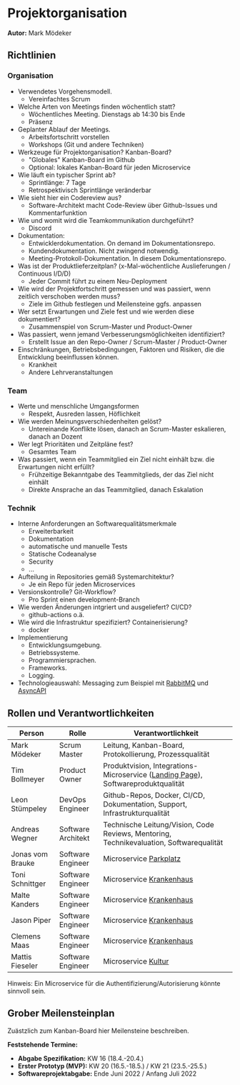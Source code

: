 # Projektorganisation

**Autor:** Mark Mödeker

## Richtlinien

### Organisation

- Verwendetes Vorgehensmodell.
  - Vereinfachtes Scrum
- Welche Arten von Meetings finden wöchentlich statt?
  - Wöchentliches Meeting. Dienstags ab 14:30 bis Ende
  - Präsenz
- Geplanter Ablauf der Meetings.
  - Arbeitsfortschritt vorstellen
  - Workshops (Git und andere Techniken)
- Werkzeuge für Projektorganisation? Kanban-Board?
  - "Globales" Kanban-Board im Github
  - Optional: lokales Kanban-Board für jeden Microservice
- Wie läuft ein typischer Sprint ab?
  - Sprintlänge: 7 Tage
  - Retrospektivisch Sprintlänge veränderbar
- Wie sieht hier ein Codereview aus?
  - Software-Architekt macht Code-Review über Github-Issues und Kommentarfunktion
- Wie und womit wird die Teamkommunikation durchgeführt?
  - Discord
- Dokumentation:
  - Entwicklerdokumentation. On demand im Dokumentationsrepo.
  - Kundendokumentation. Nicht zwingend notwendig.
  - Meeting-Protokoll-Dokumentation. In diesem Dokumentationsrepo.
- Was ist der Produktlieferzeitplan? (x-Mal-wöchentliche Auslieferungen / Continuous I/D/D)
  - Jeder Commit führt zu einem Neu-Deployment
- Wie wird der Projektfortschritt gemessen und was passiert, wenn zeitlich verschoben werden muss?
  - Ziele im Github festlegen und Meilensteine ggfs. anpassen
- Wer setzt Erwartungen und Ziele fest und wie werden diese dokumentiert?
  - Zusammenspiel von Scrum-Master und Product-Owner
- Was passiert, wenn jemand Verbesserungsmöglichkeiten identifiziert?
  - Erstellt Issue an den Repo-Owner / Scrum-Master / Product-Owner
- Einschränkungen, Betriebsbedingungen, Faktoren und Risiken, die die Entwicklung beeinflussen können.
  - Krankheit
  - Andere Lehrveranstaltungen

### Team

- Werte und menschliche Umgangsformen
  - Respekt, Ausreden lassen, Höflichkeit
- Wie werden Meinungsverschiedenheiten gelöst?
  - Untereinande Konflikte lösen, danach an Scrum-Master eskalieren, danach an Dozent
- Wer legt Prioritäten und Zeitpläne fest?
  - Gesamtes Team
- Was passiert, wenn ein Teammitglied ein Ziel nicht einhält bzw. die Erwartungen nicht erfüllt?
  - Frühzeitige Bekanntgabe des Teammitglieds, der das Ziel nicht einhält
  - Direkte Ansprache an das Teammitglied, danach Eskalation

### Technik

- Interne Anforderungen an Softwarequalitätsmerkmale 
  - Erweiterbarkeit
  - Dokumentation
  - automatische und manuelle Tests
  - Statische Codeanalyse
  - Security
  - ...
- Aufteilung in Repositories gemäß Systemarchitektur?
  - Je ein Repo für jeden Microservices
- Versionskontrolle? Git-Workflow?
  - Pro Sprint einen development-Branch
- Wie werden Änderungen intgriert und ausgeliefert? CI/CD?
  - github-actions o.ä.
- Wie wird die Infrastruktur spezifiziert? Containerisierung?
  - docker
- Implementierung
  - Entwicklungsumgebung.
  - Betriebssysteme.
  - Programmiersprachen.
  - Frameworks.
  - Logging.
- Technologieauswahl: Messaging zum Beispiel mit [RabbitMQ](https://www.rabbitmq.com/) und [AsyncAPI](https://www.asyncapi.com/)

## Rollen und Verantwortlichkeiten

| Person | Rolle | Verantwortlichkeit |
|----------|-----------|-----------|
| Mark Mödeker | Scrum Master | Leitung, Kanban-Board, Protokollierung, Prozessqualität |
| Tim Bollmeyer | Product Owner | Produktvision, Integrations-Microservice ([Landing Page](landingpage/index)), Softwareproduktqualität |
| Leon Stümpeley | DevOps Engineer | Github-Repos, Docker, CI/CD, Dokumentation, Support, Infrastrukturqualität | 
| Andreas Wegner | Software Architekt | Technische Leitung/Vision, Code Reviews, Mentoring, Technikevaluation, Softwarequalität |
| Jonas vom Brauke | Software Engineer | Microservice [Parkplatz](parkplatz/index) |
| Toni Schnittger | Software Engineer | Microservice [Krankenhaus](krankenhaus/index) |
| Malte Kanders | Software Engineer | Microservice [Krankenhaus](krankenhaus/index) |
| Jason Piper | Software Engineer | Microservice [Krankenhaus](krankenhaus/index) |
| Clemens Maas | Software Engineer | Microservice [Krankenhaus](krankenhaus/index) |
| Mattis Fieseler | Software Engineer | Microservice [Kultur](kultur/index) |

Hinweis: Ein Microservice für die Authentifizierung/Autorisierung könnte sinnvoll sein.

## Grober Meilensteinplan

Zuästzlich zum Kanban-Board hier Meilensteine beschreiben.

**Feststehende Termine:**

* **Abgabe Spezifikation:** KW 16 (18.4.-20.4.)
* **Erster Prototyp (MVP):** KW 20 (16.5.-18.5.) / KW 21 (23.5.-25.5.)
* **Softwareprojektabgabe:** Ende Juni 2022 / Anfang Juli 2022
